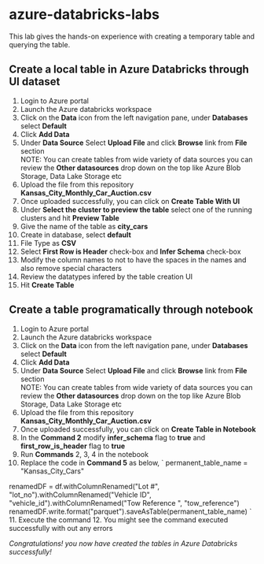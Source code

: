 # azure-databricks-labs
This lab gives the hands-on experience with creating a temporary table and querying the table.

## Create a local table in Azure Databricks through UI dataset 

1. Login to Azure portal
2. Launch the Azure databricks workspace
3. Click on the **Data** icon from the left navigation pane, under **Databases** select **Default** 
4. Click **Add Data**
5. Under **Data Source** Select **Upload File** and click **Browse** link from **File** section  
NOTE: You can create tables from wide variety of data sources you can review the **Other datasources** drop down on the top like Azure Blob Storage, Data Lake Storage etc
6. Upload the file from this repository **Kansas_City_Monthly_Car_Auction.csv**
7. Once uploaded successfully, you can click on **Create Table With UI**
8. Under **Select the cluster to preview the table** select one of the running clusters and hit **Preview Table**
9. Give the name of the table as **city_cars**
10. Create in database, select **default**
11. File Type as **CSV**
12. Select **First Row is Header** check-box and **Infer Schema** check-box
13. Modify the column names to not to have the spaces in the names and also remove special characters
14. Review the datatypes infered by the table creation UI
15. Hit **Create Table**

## Create a table programatically through notebook

1. Login to Azure portal
2. Launch the Azure databricks workspace
3. Click on the **Data** icon from the left navigation pane, under **Databases** select **Default** 
4. Click **Add Data**
5. Under **Data Source** Select **Upload File** and click **Browse** link from **File** section  
NOTE: You can create tables from wide variety of data sources you can review the **Other datasources** drop down on the top like Azure Blob Storage, Data Lake Storage etc
6. Upload the file from this repository **Kansas_City_Monthly_Car_Auction.csv**
7. Once uploaded successfully, you can click on **Create Table in Notebook**
8. In the **Command 2** modify **infer_schema** flag to **true** and **first_row_is_header** flag to **true**
9. Run **Commands** 2, 3, 4 in the notebook
10. Replace the code in **Command 5** as below,
`
permanent_table_name = "Kansas_City_Cars"

renamedDF = df.withColumnRenamed("Lot #", "lot_no").withColumnRenamed("Vehicle ID", "vehicle_id").withColumnRenamed("Tow Reference ", "tow_reference")
renamedDF.write.format("parquet").saveAsTable(permanent_table_name)
`
11. Execute the command
12. You might see the command executed successfully with out any errors

*Congratulations! you now have created the tables in Azure Databricks successfully!*


